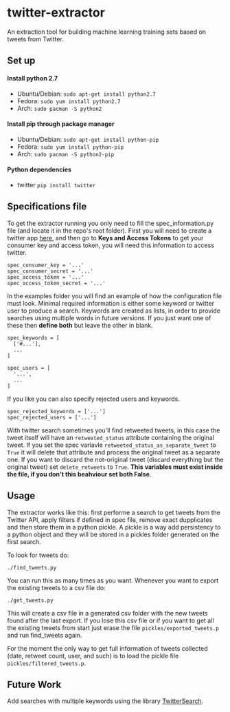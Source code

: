 # twitter-extractor

An extraction tool for  building machine learning training sets based on tweets from Twitter.

## Set up ##

#### Install python 2.7 ####
* Ubuntu/Debian:
```sudo apt-get install python2.7```
* Fedora:
```sudo yum install python2.7```
* Arch:
```sudo pacman -S python2```

#### Install pip through package manager ####
* Ubuntu/Debian:
```sudo apt-get install python-pip```
* Fedora:
```sudo yum install python-pip```
* Arch:
```sudo pacman -S python2-pip```

#### Python dependencies ####
* twitter
```pip install twitter```

## Specifications file ##

To get the extractor running you only need to fill the spec_information.py file (and locate it in the repo's root folder). First you will need to create a twitter app [here](https://apps.twitter.com/),
and then go to **Keys and Access Tokens** to get your consumer key and access token, you will need this information
to access twitter.

~~~~~
spec_consumer_key = '...'
spec_consumer_secret = '...'
spec_access_token = '...'
spec_access_token_secret = '...'
~~~~~

In the examples folder you will find an example of how the configuration file must look.
Minimal required information is either some keyword or twitter user to produce a search. Keywords are created as lists, in order to provide searches using multiple words in future versions. If you just want one of these then **define both** but leave the other in blank.
~~~~~
spec_keywords = [
  ['#...'],
  ...
]

spec_users = [
  '...',
  ...
]
~~~~~

If you like you can also specify rejected users and keywords.
~~~~~
spec_rejected_keywords = ['...']
spec_rejected_users = ['...']
~~~~~

With twitter search sometimes you'll find retweeted tweets, in this case the tweet itself will have an `retweeted_status` attribute containing the original tweet. If you set the spec variavle `retweeted_status_as_separate_tweet` to `True` it will delete that attribute and process the original tweet as a separate one. If you want to discard the not-original tweet (discard everything but the original tweet) set `delete_retweets` to `True`. **This variables must exist inside the file, if you don't this beahviour set both False**.

## Usage ##

The extractor works like this: first performe a search to get tweets from the Twitter API, apply filters if defined in
spec file, remove exact dupplicates and then store them in a python pickle. A pickle is a way add persistency to a python object and they will be stored in a pickles folder generated on the first search.

To look for tweets do:
~~~~~
./find_tweets.py
~~~~~

You can run this as many times as you want. Whenever you want to export the existing tweets to a csv file do:
~~~~~
./get_tweets.py
~~~~~

This will create a csv file in a generated csv folder with the new tweets found after the last export. If you lose this csv file or if you want to get all the existing tweets from start just erase the file ```pickles/exported_tweets.p``` and run find_tweets again.

For the moment the only way to get full information of tweets collected (date, retweet count, user, and such) is to load the pickle file ```pickles/filtered_tweets.p```.

## Future Work ##
Add searches with multiple keywords using the library [TwitterSearch](https://pypi.python.org/pypi/TwitterSearch).
